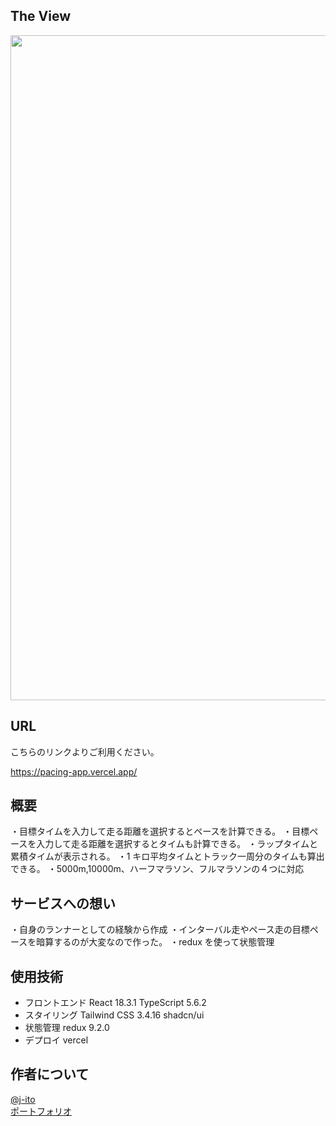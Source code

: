 ## The View

<img width="1064" src="https://github.com/user-attachments/assets/e5579b20-ee37-4ca6-8b2c-88a2e7502796">

## URL

こちらのリンクよりご利用ください。

https://pacing-app.vercel.app/

## 概要

・目標タイムを入力して走る距離を選択するとペースを計算できる。
・目標ペースを入力して走る距離を選択するとタイムも計算できる。
・ラップタイムと累積タイムが表示される。
・1 キロ平均タイムとトラック一周分のタイムも算出できる。
・5000m,10000m、ハーフマラソン、フルマラソンの４つに対応

## サービスへの想い

・自身のランナーとしての経験から作成
・インターバル走やペース走の目標ペースを暗算するのが大変なので作った。
・redux を使って状態管理

## 使用技術

- フロントエンド React 18.3.1 TypeScript 5.6.2
- スタイリング Tailwind CSS 3.4.16 shadcn/ui
- 状態管理 redux 9.2.0
- デプロイ vercel

## 作者について

<a href="https://github.com/i-ji">@j-ito</a> <br>
<a href="https://j-ito-portfolio.vercel.app/">ポートフォリオ</a>
